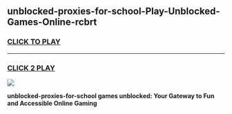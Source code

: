 
## unblocked-proxies-for-school-Play-Unblocked-Games-Online-rcbrt
<h3>
<a href="https://premium76.site?title=unblocked-proxies-for-school&ref=25A">CLICK TO PLAY</a></h3>
<hr>

<h3>
<a href="https://premium76.site?title=unblocked-proxies-for-school&ref=25A">CLICK 2 PLAY</a>
  
</h3>

<a href="https://premium76.site?title=unblocked-proxies-for-school&ref=25A"><img src="https://clearcache.store/games.png"></a>


**unblocked-proxies-for-school games unblocked: Your Gateway to Fun and Accessible Online Gaming**
